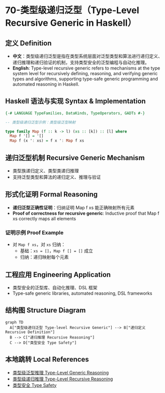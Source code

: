 # 70-类型级递归泛型（Type-Level Recursive Generic in Haskell）

## 定义 Definition

- **中文**：类型级递归泛型是指在类型系统层面对泛型类型和算法进行递归定义、递归推理和递归验证的机制，支持类型安全的泛型编程与自动化推理。
- **English**: Type-level recursive generic refers to mechanisms at the type system level for recursively defining, reasoning, and verifying generic types and algorithms, supporting type-safe generic programming and automated reasoning in Haskell.

## Haskell 语法与实现 Syntax & Implementation

```haskell
{-# LANGUAGE TypeFamilies, DataKinds, TypeOperators, GADTs #-}

-- 类型级递归泛型示例：类型级泛型映射

type family Map (f :: k -> l) (xs :: [k]) :: [l] where
  Map f '[] = '[]
  Map f (x ': xs) = f x ': Map f xs
```

## 递归泛型机制 Recursive Generic Mechanism

- 类型族递归定义、类型类递归推理
- 支持泛型类型和算法的递归定义、推理与验证

## 形式化证明 Formal Reasoning

- **递归泛型正确性证明**：归纳证明 Map f xs 能正确映射所有元素
- **Proof of correctness for recursive generic**: Inductive proof that Map f xs correctly maps all elements

### 证明示例 Proof Example

- 对 `Map f xs`，对 `xs` 归纳：
  - 基础：`xs = []`，`Map f [] = []` 成立
  - 归纳：递归映射每个元素

## 工程应用 Engineering Application

- 类型安全的泛型库、自动化推理、DSL 框架
- Type-safe generic libraries, automated reasoning, DSL frameworks

## 结构图 Structure Diagram

```mermaid
graph TD
  A["类型级递归泛型 Type-level Recursive Generic"] --> B["递归定义 Recursive Definition"]
  B --> C["递归推理 Recursive Reasoning"]
  C --> D["类型安全 Type Safety"]
```

## 本地跳转 Local References

- [类型级泛型推理 Type-Level Generic Reasoning](../57-Type-Level-Generic-Reasoning/01-Type-Level-Generic-Reasoning-in-Haskell.md)
- [类型级递归推理 Type-Level Recursive Reasoning](../58-Type-Level-Recursive-Reasoning/01-Type-Level-Recursive-Reasoning-in-Haskell.md)
- [类型安全 Type Safety](../14-Type-Safety/01-Type-Safety-in-Haskell.md)
